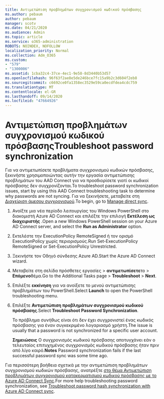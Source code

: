 ```yaml
---
title: Αντιμετώπιση προβλημάτων συγχρονισμού κωδικού πρόσβασης
ms.author: pebaum
author: pebaum
manager: scotv
ms.date: 04/21/2020
ms.audience: Admin
ms.topic: article
ms.service: o365-administration
ROBOTS: NOINDEX, NOFOLLOW
localization_priority: Normal
ms.collection: Adm_O365
ms.custom:
- "579"
- "1300006"
ms.assetid: 1cba32c4-37ce-4ec1-9e58-8d3440b53d57
ms.openlocfilehash: 96f63f2ae8e5de246bce7fc15a9b2c3d604f2eb8
ms.sourcegitcommit: c6692ce0fa1358ec3529e59ca0ecdfdea4cdc759
ms.translationtype: MT
ms.contentlocale: el-GR
ms.lasthandoff: 09/14/2020
ms.locfileid: "47664926"
---
```

# <a name="troubleshoot-password-synchronization"></a><span data-ttu-id="1ee8f-102">Αντιμετώπιση προβλημάτων συγχρονισμού κωδικού πρόσβασης</span><span class="sxs-lookup"><span data-stu-id="1ee8f-102">Troubleshoot password synchronization</span></span>

<span data-ttu-id="1ee8f-103">Για να αντιμετωπίσετε προβλήματα συγχρονισμού κωδικών πρόσβασης, ξεκινήστε χρησιμοποιώντας αυτήν την εργασία αντιμετώπισης προβλημάτων του AAD Connect για να προσδιορίσετε γιατί οι κωδικοί πρόσβασης δεν συγχρονίζονται.</span><span class="sxs-lookup"><span data-stu-id="1ee8f-103">To troubleshoot password synchronization issues, start by using this AAD Connect troubleshooting task to determine why passwords are not syncing.</span></span> <span data-ttu-id="1ee8f-104">Για να ξεκινήσετε, μεταβείτε στη [Διαχείριση άμεσου συγχρονισμού](https://admin.microsoft.com/AdminPortal/Home#/dirsyncmanagement).</span><span class="sxs-lookup"><span data-stu-id="1ee8f-104">To begin, go to [Manage direct sync](https://admin.microsoft.com/AdminPortal/Home#/dirsyncmanagement).</span></span>  

1. <span data-ttu-id="1ee8f-105">Ανοίξτε μια νέα περίοδο λειτουργίας του Windows PowerShell στο διακομιστή Azure AD Connect και επιλέξτε την επιλογή **Εκτέλεση ως διαχειριστής** .</span><span class="sxs-lookup"><span data-stu-id="1ee8f-105">Open a new Windows PowerShell session on your Azure AD Connect server, and select the **Run as Administrator** option.</span></span>

2. <span data-ttu-id="1ee8f-106">Εκτελέστε την ExecutionPolicy RemoteSigned ή τον ορισμό ExecutionPolicy χωρίς περιορισμούς.</span><span class="sxs-lookup"><span data-stu-id="1ee8f-106">Run Set-ExecutionPolicy RemoteSigned or Set-ExecutionPolicy Unrestricted.</span></span>

3. <span data-ttu-id="1ee8f-107">Ξεκινήστε τον Οδηγό σύνδεσης Azure AD.</span><span class="sxs-lookup"><span data-stu-id="1ee8f-107">Start the Azure AD Connect wizard.</span></span>

4. <span data-ttu-id="1ee8f-108">Μεταβείτε στη σελίδα πρόσθετες εργασίες > **αντιμετωπίσετε**το  >  **Επόμενο**θέμα.</span><span class="sxs-lookup"><span data-stu-id="1ee8f-108">Go to the Additional Tasks page > **Troubleshoot** > **Next**.</span></span>

5. <span data-ttu-id="1ee8f-109">Επιλέξτε **εκκίνηση** για να ανοίξετε το μενού αντιμετώπισης προβλημάτων του PowerShell.</span><span class="sxs-lookup"><span data-stu-id="1ee8f-109">Select **Launch** to open the PowerShell troubleshooting menu.</span></span>

6. <span data-ttu-id="1ee8f-110">Επιλέξτε **Αντιμετώπιση προβλημάτων συγχρονισμού κωδικού πρόσβασης**.</span><span class="sxs-lookup"><span data-stu-id="1ee8f-110">Select **Troubleshoot Password Synchronization**.</span></span>

    <span data-ttu-id="1ee8f-111">Το πρόβλημα συνήθως είναι ότι δεν έχει συγχρονιστεί ένας κωδικός πρόσβασης για έναν συγκεκριμένο λογαριασμό χρήστη.</span><span class="sxs-lookup"><span data-stu-id="1ee8f-111">The issue is usually that a password is not synchronized for a specific user account.</span></span>

    <span data-ttu-id="1ee8f-112">**Σημειώσεις** Ο συγχρονισμός κωδικού πρόσβασης αποτυγχάνει εάν ο τελευταίος επιτυχημένος συγχρονισμός κωδικού πρόσβασης ήταν πριν από λίγο καιρό.</span><span class="sxs-lookup"><span data-stu-id="1ee8f-112">**Notes** Password synchronization fails if the last successful password sync was some time ago.</span></span>

<span data-ttu-id="1ee8f-113">Για περισσότερη βοήθεια σχετικά με την αντιμετώπιση προβλημάτων συγχρονισμού κωδικών πρόσβασης, ανατρέξτε [στο θέμα Αντιμετώπιση προβλημάτων συγχρονισμού κατακερματισμού κωδικού πρόσβασης με το Azure AD Connect Sync](https://docs.microsoft.com/azure/active-directory/hybrid/tshoot-connect-password-hash-synchronization).</span><span class="sxs-lookup"><span data-stu-id="1ee8f-113">For more help troubleshooting password synchronization, see [Troubleshoot password hash synchronization with Azure AD Connect sync](https://docs.microsoft.com/azure/active-directory/hybrid/tshoot-connect-password-hash-synchronization).</span></span>